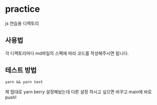 # practice
js 연습용 디렉토리

## 사용법
각 디렉토리마다 md파일의 스펙에 따라 코드를 작성해주시면 됩니다.

## 테스트 방법
```tsx
yarn && yarn test
```

제 맘대로 yarn berry 설정해놨는데 다른 설정 하시고 싶으면 바꾸고 main에 바로 push!

